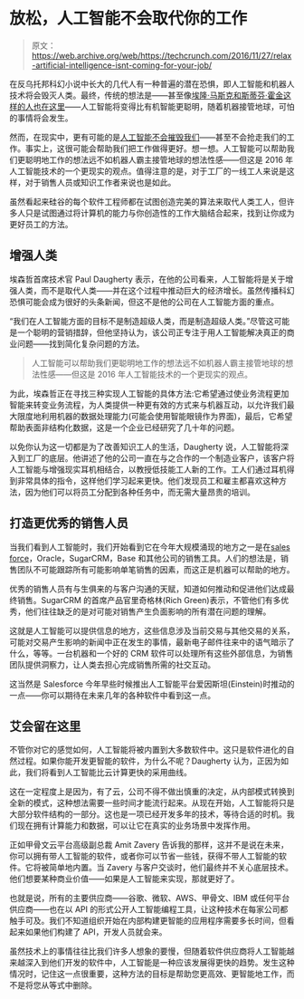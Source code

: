 # 放松，人工智能不会取代你的工作 

> 原文：<https://web.archive.org/web/https://techcrunch.com/2016/11/27/relax-artificial-intelligence-isnt-coming-for-your-job/>

在反乌托邦科幻小说中长大的几代人有一种普遍的潜在恐惧，即人工智能和机器人技术将会毁灭人类。最终，传统的想法是——甚至像[埃隆·马斯克和斯蒂芬·霍金这样的人也在这里](https://web.archive.org/web/20230205221652/https://techcrunch.com/2015/07/27/artificially-assured-destruction/)——人工智能将变得比有机智能更聪明，随着机器接管地球，可怕的事情将会发生。

然而，在现实中，更有可能的是[人工智能不会摧毁我们](https://web.archive.org/web/20230205221652/https://www.fastcompany.com/3065703/mind-and-machine/robots-wont-try-to-kill-us-says-stanfords-100-year-study-of-ai)——甚至不会抢走我们的工作。事实上，这很可能会帮助我们把工作做得更好。想一想。人工智能可以帮助我们更聪明地工作的想法远不如机器人霸主接管地球的想法性感——但这是 2016 年人工智能技术的一个更现实的观点。值得注意的是，对于工厂的一线工人来说是这样，对于销售人员或知识工作者来说也是如此。

虽然看起来硅谷的每个软件工程师都在试图创造完美的算法来取代人类工人，但许多人只是试图通过将计算机的能力与你创造性的工作大脑结合起来，找到让你成为更好员工的方法。

## 增强人类

埃森哲首席技术官 Paul Daugherty 表示，在他的公司看来，人工智能将是关于增强人类，而不是取代人类——并在这个过程中推动巨大的经济增长。虽然传播科幻恐惧可能会成为很好的头条新闻，但这不是他的公司在人工智能方面的重点。

“我们在人工智能方面的目标不是制造超级人类，而是制造超级人类。”尽管这可能是一个聪明的营销措辞，但他坚持认为，该公司正专注于用人工智能解决真正的商业问题——找到简化复杂问题的方法。

> 人工智能可以帮助我们更聪明地工作的想法远不如机器人霸主接管地球的想法性感——但这是 2016 年人工智能技术的一个更现实的观点。

为此，埃森哲正在寻找三种实现人工智能的具体方法:它希望通过使业务流程更加智能来转变业务流程，为人类提供一种更有效的方式来与机器互动，以允许我们最大限度地利用机器的数据处理能力(可能会使用智能眼镜作为界面)，最后，它希望帮助表面非结构化数据，这是一个企业已经研究了几十年的问题。

以免你认为这一切都是为了改善知识工人的生活，Daugherty 说，人工智能将深入到工厂的底层。他讲述了他的公司一直在与之合作的一个制造业客户，该客户将人工智能与增强现实耳机相结合，以教授低技能工人新的工作。工人们通过耳机得到非常具体的指令，这样他们学习起来更快。他们发现员工和雇主都喜欢这种方法，因为他们可以将员工分配到各种任务中，而无需大量昂贵的培训。

## 打造更优秀的销售人员

当我们看到人工智能时，我们开始看到它在今年大规模涌现的地方之一是在[sales force](https://web.archive.org/web/20230205221652/https://techcrunch.com/2016/09/18/salesforce-turns-its-attention-to-artificial-intelligence-with-salesforce-einstein/)，Oracle，SugarCRM，Base 和其他公司的销售工具。人们的想法是，销售团队不可能跟踪所有可能影响单笔销售的因素，而这正是机器可以帮助的地方。

优秀的销售人员有与生俱来的与客户沟通的天赋，知道如何推动和促进他们达成最终销售。SugarCRM 的首席产品官里奇格林(Rich Green)表示，不管他们有多优秀，他们往往缺乏的是对可能对销售产生负面影响的所有潜在问题的理解。

这就是人工智能可以提供信息的地方，这些信息涉及当前交易与其他交易的关系，可能对交易产生影响的新闻中正在发生的事情，最新电子邮件往来中的语气暗示了什么，等等。一台机器和一个好的 CRM 软件可以处理所有这些外部信息，为销售团队提供洞察力，让人类去担心完成销售所需的社交互动。

这当然是 Salesforce 今年早些时候推出人工智能平台爱因斯坦(Einstein)时推动的一点——你可以期待在未来几年的各种软件中看到这一点。

## 艾会留在这里

不管你对它的感觉如何，人工智能将被内置到大多数软件中。这只是软件进化的自然过程。如果你能开发更智能的软件，为什么不呢？Daugherty 认为，正因为如此，我们将看到人工智能比云计算更快的采用曲线。

这在一定程度上是因为，有了云，公司不得不做出慎重的决定，从内部模式转换到全新的模式，这种想法需要一些时间才能流行起来。从现在开始，人工智能将只是大部分软件结构的一部分。这也是一项已经开发多年的技术，等待合适的时机。我们现在拥有计算能力和数据，可以让它在真实的业务场景中发挥作用。

正如甲骨文云平台高级副总裁 Amit Zavery 告诉我的那样，这并不是说在未来，你可以拥有带人工智能的软件，或者你可以节省一些钱，获得不带人工智能的软件。它将被简单地内置。当 Zavery 与客户交谈时，他们最终并不关心底层技术。他们想要某种商业价值——如果是人工智能来实现，那就更好了。

也就是说，所有的主要供应商——谷歌、微软、AWS、甲骨文、IBM 或任何平台供应商——也在以 API 的形式公开人工智能编程工具，让这种技术在每家公司都触手可及。我们不知道组织开始在内部构建更智能的应用程序需要多长时间，但看起来如果他们构建了 API，开发人员就会来。

虽然技术上的事情往往比我们许多人想象的要慢，但随着软件供应商将人工智能越来越深入到他们开发的软件中，人工智能是一种应该发展得更快的趋势。发生这种情况时，记住这一点很重要，这种方法的目标是帮助您更高效、更智能地工作，而不是将您从等式中删除。